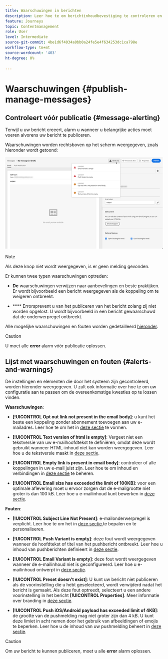```yaml
---
title: Waarschuwingen in berichten
description: Leer hoe te om berichtinhoudbevestiging te controleren en problemen op te lossen
feature: Journeys
topic: Contentmanagement
role: User
level: Intermediate
source-git-commit: 4be1d6f4034a0bb0a24fe5e4f634253dc1ca798e
workflow-type: tm+mt
source-wordcount: '403'
ht-degree: 0%

---
```


# Waarschuwingen {#publish-manage-messages}

## Controleert vóór publicatie {#message-alerting}

Terwijl u uw bericht creeert, alarm u wanneer u belangrijke acties moet voeren alvorens uw bericht te publiceren.

Waarschuwingen worden rechtsboven op het scherm weergegeven, zoals hieronder wordt getoond:

![](assets/message-alerts.png)

>[!NOTE]
>
>Als deze knop niet wordt weergegeven, is er geen melding gevonden.

Er kunnen twee typen waarschuwingen optreden:

* **De** waarschuwingen verwijzen naar aanbevelingen en beste praktijken. Er wordt bijvoorbeeld een bericht weergegeven als de koppeling om te weigeren ontbreekt.

* **** Errorsprevent u van het publiceren van het bericht zolang zij niet worden opgelost. U wordt bijvoorbeeld in een bericht gewaarschuwd dat de onderwerpregel ontbreekt.

Alle mogelijke waarschuwingen en fouten worden gedetailleerd [hieronder](#alerts-and-warnings).

>[!CAUTION]
>
> U moet alle **error** alarm vóór publicatie oplossen.

## Lijst met waarschuwingen en fouten {#alerts-and-warnings}

De instellingen en elementen die door het systeem zijn gecontroleerd, worden hieronder weergegeven. U zult ook informatie over hoe te om uw configuratie aan te passen om de overeenkomstige kwesties op te lossen vinden.

**Waarschuwingen**:

* **[!UICONTROL Opt out link not present in the email body]**: u kunt het beste een koppeling zonder abonnement toevoegen aan uw e-mailadres. Leer hoe te om het in [deze sectie](consent.md) te vormen.

* **[!UICONTROL Text version of html is empty]**: Vergeet niet een tekstversie van uw e-mailhoofdtekst te definiëren, omdat deze wordt gebruikt wanneer HTML-inhoud niet kan worden weergegeven. Leer hoe u de tekstversie maakt in [deze sectie](create-email-content.md#generate-text-version).

* **[!UICONTROL Empty link is present in email body]**: controleer of alle koppelingen in uw e-mail juist zijn. Leer hoe te om inhoud en verbindingen in [deze sectie](create-email-content.md) te beheren.

* **[!UICONTROL Email size has exceeded the limit of 100KB]**: voor een optimale aflevering moet u ervoor zorgen dat de e-mailgrootte niet groter is dan 100 kB. Leer hoe u e-mailinhoud kunt bewerken in [deze sectie](create-email-content.md).

**Fouten**:

* **[!UICONTROL Subject Line Not Present]**: e-mailonderwerpregel is verplicht. Leer hoe te om het in [deze sectie ](create-email.md) te bepalen en te personaliseren.

   <!--HTML is empty when Amp HTML is present-->

* **[!UICONTROL Push Variant is empty]**: deze fout wordt weergegeven wanneer de hoofdtekst of titel van het pushbericht ontbreekt. Leer hoe u inhoud van pushberichten definieert in [deze sectie](create-push.md).

* **[!UICONTROL Email Variant is empty]**: deze fout wordt weergegeven wanneer de e-mailinhoud niet is geconfigureerd. Leer hoe u e-mailinhoud ontwerpt in [deze sectie](design-emails.md).

* **[!UICONTROL Preset doesn’t exist]**: U kunt uw bericht niet publiceren als de voorinstelling die u hebt geselecteerd, wordt verwijderd nadat het bericht is gemaakt. Als deze fout optreedt, selecteert u een andere voorinstelling in het bericht **[!UICONTROL Properties]**. Meer informatie over branding in [deze sectie](configuration/about-subdomain-delegation.md).

* **[!UICONTROL Push iOS/Android payload has exceeded limit of 4KB]**: de grootte van de pushmelding mag niet groter zijn dan 4 kB. U kunt deze limiet in acht nemen door het gebruik van afbeeldingen of emojis te beperken. Leer hoe u de inhoud van uw pushmelding beheert in [deze sectie](create-push.md).

>[!CAUTION]
>
> Om uw bericht te kunnen publiceren, moet u alle **error** alarm oplossen.

<!--Other issues can stop publication such as:
* The push notification title is empty-->
